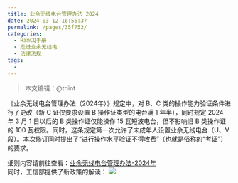 ```yaml
---
title: 业余无线电台管理办法 2024
date: 2024-03-12 16:56:37
permalink: /pages/35f753/
categories:
  - HamCQ手册
  - 走进业余无线电
  - 法律法规
tags:
  - 
---
```

> 本文编辑：@triint

《业余无线电台管理办法（2024年）》规定中，对 B、C 类的操作能力验证条件进行了更改（新 C 证仅要求设置 B 操作证类型的电台满 1 年半），同时规定 2024 年 3 月 1 日以后的 B 类操作证仅能操作 15 瓦短波电台，但不影响旧 B 类操作证的 100 瓦权限。同时，这条规定第一次允许了未成年人设置业余无线电台（U、V 段）。本次修订同时提出了“进行操作水平验证不得收费”（也就是俗称的“考证”）的要求。

细则内容请前往查看：[业余无线电台管理办法-2024年](https://wap.miit.gov.cn/gyhxxhb/jgsj/cyzcyfgs/bmgz/wxdl/art/2024/art_9a2dba77d86942cebd1e9cbacd2d4b20.html)  
同时，工信部提供了新政策的解读：
![](https://www.srrc.org.cn/kindeditor/attached/image/20240221/20240221091511_3294.jpg)
